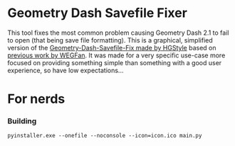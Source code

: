 # Geometry Dash Savefile Fixer

This tool fixes the most common problem causing Geometry Dash 2.1 to fail to open (that being save file formatting).
This is a graphical, simplified version of the [Geometry-Dash-Savefile-Fix made by HGStyle](https://github.com/HGStyle/GD-SaveFileFixer) based on [previous work by WEGFan](https://github.com/WEGFan).
It was made for a very specific use-case more focused on providing something simple than something with a good user experience, so have low expectations...

# For nerds

### Building

```
pyinstaller.exe --onefile --noconsole --icon=icon.ico main.py
```
